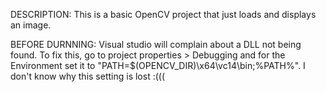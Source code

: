 DESCRIPTION: This is a basic OpenCV project that just loads and displays an image.

BEFORE DURNNING: Visual studio will complain about a DLL not being found. To fix this, go to project properties > Debugging and for the Environment set it to "PATH=$(OPENCV_DIR)\x64\vc14\bin;%PATH%". I don't know why this setting is lost :(((



